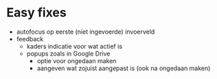 # Easy fixes



* autofocus op eerste \(niet ingevoerde\) invoerveld
* feedback
  * kaders indicatie voor wat actief is
  * popups zoals in Google Drive 
    * optie voor ongedaan maken
    * aangeven wat zojuist aangepast is \(ook na ongedaan maken\)

